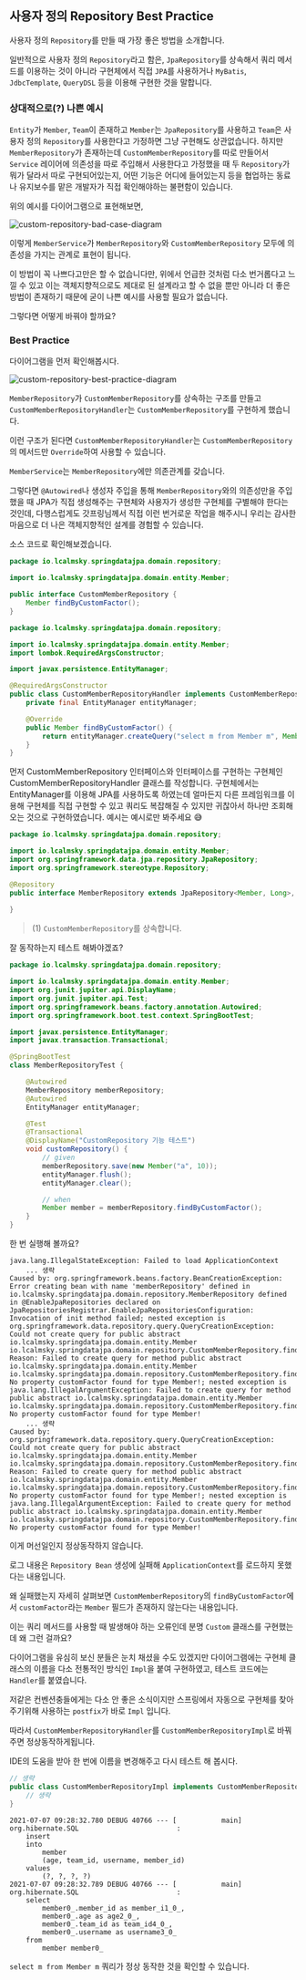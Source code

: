 ## 사용자 정의 Repository Best Practice

사용자 정의 `Repository`를 만들 때 가장 좋은 방법을 소개합니다.

일반적으로 사용자 정의 `Repository`라고 함은, `JpaRepository`를 상속해서 쿼리 메서드를 이용하는 것이 아니라 구현체에서 직접 `JPA`를 사용하거나 `MyBatis`, `JdbcTemplate`, `QueryDSL` 등을 이용해 구현한 것을 말합니다.

### 상대적으로(?) 나쁜 예시

`Entity`가 `Member`, `Team`이 존재하고 `Member`는 `JpaRepository`를 사용하고 `Team`은 사용자 정의 `Repository`를 사용한다고 가정하면 그냥 구현해도 상관없습니다. 하지만 `MemberRepository`가 존재하는데 `CustomMemberRepository`를 따로 만들어서 `Service` 레이어에 의존성을 따로 주입해서 사용한다고 가정했을 때 두 `Repository`가 뭐가 달라서 따로 구현되어있는지, 어떤 기능은 어디에 들어있는지 등을 협업하는 동료나 유지보수를 맡은 개발자가 직접 확인해야하는 불편함이 있습니다.

위의 예시를 다이어그램으로 표현해보면,

![custom-repository-bad-case-diagram](http://www.plantuml.com/proxy?src=https://raw.githubusercontent.com/lcalmsky/spring-data-jpa/master/diagram/custom-repository-bad-case.plantuml)

이렇게 `MemberService`가 `MemberRepository`와 `CustomMemberRepository` 모두에 의존성을 가지는 관계로 표현이 됩니다.

이 방법이 꼭 나쁘다고만은 할 수 없습니다만, 위에서 언급한 것처럼 다소 번거롭다고 느낄 수 있고 이는 객체지향적으로도 제대로 된 설계라고 할 수 없을 뿐만 아니라 더 좋은 방법이 존재하기 때문에 굳이 나쁜 예시를 사용할 필요가 없습니다.

그렇다면 어떻게 바꿔야 할까요?

### Best Practice

다이어그램을 먼저 확인해봅시다.

![custom-repository-best-practice-diagram](http://www.plantuml.com/proxy?src=https://raw.githubusercontent.com/lcalmsky/spring-data-jpa/master/diagram/custom-repository-best-practice.plantuml)

`MemberRepository`가 `CustomMemberRepository`를 상속하는 구조를 만들고 `CustomMemberRepositoryHandler`는 `CustomMemberRepository`를 구현하게 했습니다.

이런 구조가 된다면 `CustomMemberRepositoryHandler`는 `CustomMemberRepository`의 메서드만 `Override`하여 사용할 수 있습니다.

`MemberService`는 `MemberRepository`에만 의존관계를 갖습니다.

그렇다면 `@Autowired`나 생성자 주입을 통해 `MemberRepository`와의 의존성만을 주입했을 때 JPA가 직접 생성해주는 구현체와 사용자가 생성한 구현체를 구별해야 한다는 것인데, 다행스럽게도 갓프링님께서 직접 이런 번거로운 작업을 해주시니 우리는 감사한 마음으로 더 나은 객체지향적인 설계를 경험할 수 있습니다.

소스 코드로 확인해보겠습니다.

```java
package io.lcalmsky.springdatajpa.domain.repository;

import io.lcalmsky.springdatajpa.domain.entity.Member;

public interface CustomMemberRepository {
    Member findByCustomFactor();
}
```

```java
package io.lcalmsky.springdatajpa.domain.repository;

import io.lcalmsky.springdatajpa.domain.entity.Member;
import lombok.RequiredArgsConstructor;

import javax.persistence.EntityManager;

@RequiredArgsConstructor
public class CustomMemberRepositoryHandler implements CustomMemberRepository {
    private final EntityManager entityManager;

    @Override
    public Member findByCustomFactor() {
        return entityManager.createQuery("select m from Member m", Member.class).getSingleResult();
    }
}
```

먼저 CustomMemberRepository 인터페이스와 인터페이스를 구현하는 구현체인 CustomMemberRepositoryHandler 클래스를 작성합니다. 구현체에서는 EntityManager를 이용해 JPA를 사용하도록 하였는데 얼마든지 다른 프레임워크를 이용해 구현체를 직접 구현할 수 있고 쿼리도 복잡해질 수 있지만 귀찮아서 하나만 조회해오는 것으로 구현하였습니다. 예시는 예시로만 봐주세요 :sweat_smile: 

```java
package io.lcalmsky.springdatajpa.domain.repository;

import io.lcalmsky.springdatajpa.domain.entity.Member;
import org.springframework.data.jpa.repository.JpaRepository;
import org.springframework.stereotype.Repository;

@Repository
public interface MemberRepository extends JpaRepository<Member, Long>, CustomMemberRepository { // (1)
    
}
```

> (1) `CustomMemberRepository`를 상속합니다.

잘 동작하는지 테스트 해봐야겠죠?

```java
package io.lcalmsky.springdatajpa.domain.repository;

import io.lcalmsky.springdatajpa.domain.entity.Member;
import org.junit.jupiter.api.DisplayName;
import org.junit.jupiter.api.Test;
import org.springframework.beans.factory.annotation.Autowired;
import org.springframework.boot.test.context.SpringBootTest;

import javax.persistence.EntityManager;
import javax.transaction.Transactional;

@SpringBootTest
class MemberRepositoryTest {

    @Autowired
    MemberRepository memberRepository;
    @Autowired
    EntityManager entityManager;

    @Test
    @Transactional
    @DisplayName("CustomRepository 기능 테스트")
    void customRepository() {
        // given
        memberRepository.save(new Member("a", 10));
        entityManager.flush();
        entityManager.clear();

        // when
        Member member = memberRepository.findByCustomFactor();
    }
}
```

한 번 실행해 볼까요?

```text
java.lang.IllegalStateException: Failed to load ApplicationContext
    ... 생략
Caused by: org.springframework.beans.factory.BeanCreationException: Error creating bean with name 'memberRepository' defined in io.lcalmsky.springdatajpa.domain.repository.MemberRepository defined in @EnableJpaRepositories declared on JpaRepositoriesRegistrar.EnableJpaRepositoriesConfiguration: Invocation of init method failed; nested exception is org.springframework.data.repository.query.QueryCreationException: Could not create query for public abstract io.lcalmsky.springdatajpa.domain.entity.Member io.lcalmsky.springdatajpa.domain.repository.CustomMemberRepository.findByCustomFactor()! Reason: Failed to create query for method public abstract io.lcalmsky.springdatajpa.domain.entity.Member io.lcalmsky.springdatajpa.domain.repository.CustomMemberRepository.findByCustomFactor()! No property customFactor found for type Member!; nested exception is java.lang.IllegalArgumentException: Failed to create query for method public abstract io.lcalmsky.springdatajpa.domain.entity.Member io.lcalmsky.springdatajpa.domain.repository.CustomMemberRepository.findByCustomFactor()! No property customFactor found for type Member!
    ... 생략
Caused by: org.springframework.data.repository.query.QueryCreationException: Could not create query for public abstract io.lcalmsky.springdatajpa.domain.entity.Member io.lcalmsky.springdatajpa.domain.repository.CustomMemberRepository.findByCustomFactor()! Reason: Failed to create query for method public abstract io.lcalmsky.springdatajpa.domain.entity.Member io.lcalmsky.springdatajpa.domain.repository.CustomMemberRepository.findByCustomFactor()! No property customFactor found for type Member!; nested exception is java.lang.IllegalArgumentException: Failed to create query for method public abstract io.lcalmsky.springdatajpa.domain.entity.Member io.lcalmsky.springdatajpa.domain.repository.CustomMemberRepository.findByCustomFactor()! No property customFactor found for type Member!
```

이게 머선일인지 정상동작하지 않습니다.

로그 내용은 `Repository Bean` 생성에 실패해 `ApplicationContext`를 로드하지 못했다는 내용입니다.

왜 실패했는지 자세히 살펴보면 `CustomMemberRepository`의 `findByCustomFactor`에서 `customFactor`라는 `Member` 필드가 존재하지 않는다는 내용입니다.

이는 쿼리 메서드를 사용할 때 발생해야 하는 오류인데 분명 `Custom` 클래스를 구현했는데 왜 그런 걸까요?

다이어그램을 유심히 보신 분들은 눈치 채셨을 수도 있겠지만 다이어그램에는 구현체 클래스의 이름을 다소 전통적인 방식인 `Impl`을 붙여 구현하였고, 테스트 코드에는 `Handler`를 붙였습니다.

저같은 컨벤션충들에게는 다소 안 좋은 소식이지만 스프링에서 자동으로 구현체를 찾아주기위해 사용하는 `postfix`가 바로 `Impl` 입니다.

따라서 `CustomMemberRepositoryHandler`를 `CustomMemberRepositoryImpl`로 바꿔주면 정상동작하게됩니다.

IDE의 도움을 받아 한 번에 이름을 변경해주고 다시 테스트 해 봅시다.

```java
// 생략
public class CustomMemberRepositoryImpl implements CustomMemberRepository { // Handler -> Impl로 변경
    // 생략
}
```

```text
2021-07-07 09:28:32.780 DEBUG 40766 --- [           main] org.hibernate.SQL                        : 
    insert 
    into
        member
        (age, team_id, username, member_id) 
    values
        (?, ?, ?, ?)
2021-07-07 09:28:32.789 DEBUG 40766 --- [           main] org.hibernate.SQL                        : 
    select
        member0_.member_id as member_i1_0_,
        member0_.age as age2_0_,
        member0_.team_id as team_id4_0_,
        member0_.username as username3_0_ 
    from
        member member0_
```

`select m from Member m` 쿼리가 정상 동작한 것을 확인할 수 있습니다.
